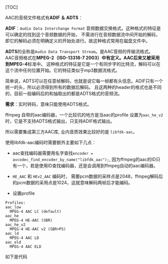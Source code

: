 [TOC]

AAC的音频文件格式有**ADIF ＆ ADTS**：

**ADIF**：`Audio Data Interchange Format` 音频数据交换格式。这种格式的特征是可以确定的找到这个音频数据的开始，
不需进行在音频数据流中间开始的解码，即它的解码必须在明确定义的开始处进行。故这种格式常用在磁盘文件中。

**ADTS**的全称是`Audio Data Transport Stream`。是AAC音频的传输流格式。
AAC音频格式在**MPEG-2（ISO-13318-7 2003）**中有定义。AAC后来又被采用到**MPEG-4**标准中。
这种格式的特征是它是一个有同步字的比特流，解码可以在这个流中任何位置开始。它的特征类似于mp3数据流格式。

简单说，ADTS可以在任意帧解码，也就是说它每一帧都有头信息。ADIF只有一个统一的头，所以必须得到所有的数据后解码。
且这两种的header的格式也是不同的，目前一般编码后的和抽取出的都是ADTS格式的音频流。

**需求**：实时转码，意味只能使用ADTS格式。

ffmpeg 自带的aac编码器，一个比较坑的地方是当aac的profile 设置为`aac_he_v2`时，它是不支持ADTS格式输出，只支持ADIF格式输出。

所以需要集成第三方AAC库, 业内音质效果比较好的是 `libfdk-aac`。

使用libfdk-aac编码时需要额外主要如下几点：

* aac查找编码器需要用名字查找`encoder = avcodec_find_encoder_by_name("libfdk_aac");`, 因为ffmpeg的aac的ID只有一个，若是使用ID查找编码器，还是会调用到ffmpeg自动的aac编码器。

* `HE_AAC` 和 `HEv2_AAC` 编码时， 需要pcm数据的采样点是2048，ffmpeg解码后的pcm数据的采用点是1024，这就意味解码两帧后才能编码。

* 设置profile

```
Profiles:
aac_low
  MPEG-4 AAC LC (default)
aac_he
  MPEG-4 HE-AAC (SBR)
aac_he_v2
  MPEG-4 HE-AAC v2 (SBR+PS)
aac_ld
  MPEG-4 AAC LD
aac_eld
  MPEG-4 AAC ELD
```

如下是代码

